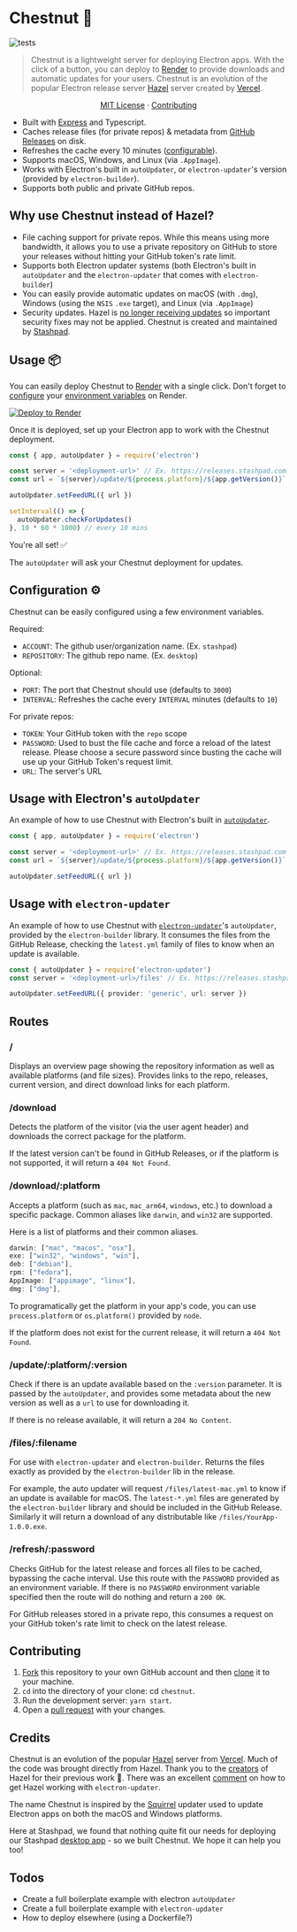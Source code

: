 # Chestnut 🌰

![tests](https://github.com/stashpad/chestnut/actions/workflows/tests.yml/badge.svg?branch=main)

> Chestnut is a lightweight server for deploying Electron apps. With the click of a button, you can deploy to [Render](https://render.com) to provide downloads and automatic updates for your users. Chestnut is an evolution of the popular Electron release server [Hazel](https://github.com/vercel/hazel) server created by [Vercel](https://vercel.com/).

<p align="center">
  <a href="https://github.com/stashpad/chestnut/blob/master/LICENSE">MIT License</a> ·
  <a href="https://github.com/stashpad/chestnut#contributing">Contributing</a>
</p>

- Built with [Express](https://expressjs.com/) and Typescript.
- Caches release files (for private repos) & metadata from [GitHub Releases](https://docs.github.com/en/repositories/releasing-projects-on-github/managing-releases-in-a-repository) on disk.
- Refreshes the cache every 10 minutes ([configurable](https://github.com/stashpad/chestnut#configuration-%EF%B8%8F)).
- Supports macOS, Windows, and Linux (via `.AppImage`).
- Works with Electron's built in `autoUpdater`, or `electron-updater`'s version (provided by `electron-builder`).
- Supports both public and private GitHub repos.

## Why use Chestnut instead of Hazel?

- File caching support for private repos. While this means using more bandwidth, it allows you to use a private repository on GitHub to store your releases without hitting your GitHub token's rate limit.
- Supports both Electron updater systems (both Electron's built in `autoUpdater` and the `electron-updater` that comes with `electron-builder`)
- You can easily provide automatic updates on macOS (with `.dmg`), Windows (using the `NSIS` `.exe` target), and Linux (via `.AppImage`)
- Security updates. Hazel is [no longer receiving updates](https://github.com/vercel/hazel/issues/62#issuecomment-1159562487) so important security fixes may not be applied. Chestnut is created and maintained by [Stashpad](https://www.stashpad.com?utm_source=chestnut).

## Usage 📦

You can easily deploy Chestnut to [Render](https://render.com) with a single click. Don't forget to [configure](https://github.com/stashpad/chestnut#configuration-%EF%B8%8F) your [environment variables](https://render.com/docs/environment-variables) on Render.

[![Deploy to Render](https://render.com/images/deploy-to-render-button.svg)](https://render.com/deploy?repo=https://github.com/stashpad/chestnut/tree/main)

Once it is deployed, set up your Electron app to work with the Chestnut deployment.

```ts
const { app, autoUpdater } = require('electron')

const server = '<deployment-url>' // Ex. https://releases.stashpad.com
const url = `${server}/update/${process.platform}/${app.getVersion()}`

autoUpdater.setFeedURL({ url })

setInterval(() => {
  autoUpdater.checkForUpdates()
}, 10 * 60 * 1000) // every 10 mins
```

You're all set! ✅

The `autoUpdater` will ask your Chestnut deployment for updates.

## Configuration ⚙️

Chestnut can be easily configured using a few environment variables.

Required:

- `ACCOUNT`: The github user/organization name. (Ex. `stashpad`)
- `REPOSITORY`: The github repo name. (Ex. `desktop`)

Optional:

- `PORT`: The port that Chestnut should use (defaults to `3000`)
- `INTERVAL`: Refreshes the cache every `INTERVAL` minutes (defaults to `10`)

For private repos:

- `TOKEN`: Your GitHub token with the `repo` scope
- `PASSWORD`: Used to bust the file cache and force a reload of the latest release. Please choose a secure password since busting the cache will use up your GitHub Token's request limit.
- `URL`: The server's URL

## Usage with Electron's `autoUpdater`

An example of how to use Chestnut with Electron's built in [`autoUpdater`](https://www.electronjs.org/docs/latest/api/auto-updater).

```ts
const { app, autoUpdater } = require('electron')

const server = '<deployment-url>' // Ex. https://releases.stashpad.com
const url = `${server}/update/${process.platform}/${app.getVersion()}`

autoUpdater.setFeedURL({ url })
```

## Usage with `electron-updater`

An example of how to use Chestnut with [`electron-updater`](https://www.electron.build/auto-update.html)'s `autoUpdater`, provided by the `electron-builder` library. It consumes the files from the GitHub Release, checking the `latest.yml` family of files to know when an update is available.

```ts
const { autoUpdater } = require('electron-updater')
const server = '<deployment-url>/files' // Ex. https://releases.stashpad.com/files

autoUpdater.setFeedURL({ provider: 'generic', url: server })
```

## Routes

### /

Displays an overview page showing the repository information as well as available platforms (and file sizes). Provides links to the repo, releases, current version, and direct download links for each platform.

### /download

Detects the platform of the visitor (via the user agent header) and downloads the correct package for the platform.

If the latest version can't be found in GitHub Releases, or if the platform is not supported, it will return a `404 Not Found`.

### /download/:platform

Accepts a platform (such as `mac`, `mac_arm64`, `windows`, etc.) to download a specific package. Common aliases like `darwin`, and `win32` are supported.

Here is a list of platforms and their common aliases.

```ts
darwin: ["mac", "macos", "osx"],
exe: ["win32", "windows", "win"],
deb: ["debian"],
rpm: ["fedora"],
AppImage: ["appimage", "linux"],
dmg: ["dmg"],
```

To programatically get the platform in your app's code, you can use `process.platform` or `os.platform()` provided by `node`.

If the platform does not exist for the current release, it will return a `404 Not Found`.

### /update/:platform/:version

Check if there is an update available based on the `:version` parameter. It is passed by the `autoUpdater`, and provides some metadata about the new version as well as a `url` to use for downloading it.

If there is no release available, it will return a `204 No Content`.

### /files/:filename

For use with `electron-updater` and `electron-builder`. Returns the files exactly as provided by the `electron-builder` lib in the release.

For example, the auto updater will request `/files/latest-mac.yml` to know if an update is available for macOS. The `latest-*.yml` files are generated by the `electron-builder` library and should be included in the GitHub Release. Similarly it will return a download of any distributable like `/files/YourApp-1.0.0.exe`.

### /refresh/:password

Checks GitHub for the latest release and forces all files to be cached, bypassing the cache interval. Use this route with the `PASSWORD` provided as an environment variable. If there is no `PASSWORD` environment variable specified then the route will do nothing and return a `200 OK`.

For GitHub releases stored in a private repo, this consumes a request on your GitHub token's rate limit to check on the latest release.

## Contributing

1. [Fork](https://help.github.com/articles/fork-a-repo/) this repository to your own GitHub account and then [clone](https://help.github.com/articles/cloning-a-repository/) it to your machine.
2. `cd` into the directory of your clone: cd `chestnut`.
3. Run the development server: `yarn start`.
4. Open a [pull request](https://docs.github.com/en/pull-requests/collaborating-with-pull-requests/proposing-changes-to-your-work-with-pull-requests/creating-a-pull-request-from-a-fork) with your changes.

## Credits

Chestnut is an evolution of the popular [Hazel](https://github.com/vercel/hazel) server from [Vercel](https://vercel.com/). Much of the code was brought directly from Hazel. Thank you to the [creators](https://github.com/leo) of Hazel for their previous work 💪. There was an excellent [comment](https://github.com/vercel/hazel/issues/63#issuecomment-903304150) on how to get Hazel working with `electron-updater`.

The name Chestnut is inspired by the [Squirrel](https://github.com/Squirrel) updater used to update Electron apps on both the macOS and Windows platforms.

Here at Stashpad, we found that nothing quite fit our needs for deploying our Stashpad [desktop app](https://www.stashpad.com?utm_source=chestnut) - so we built Chestnut. We hope it can help you too!

## Todos

- Create a full boilerplate example with electron `autoUpdater`
- Create a full boilerplate example with `electron-updater`
- How to deploy elsewhere (using a Dockerfile?)
